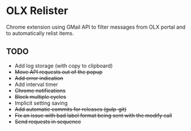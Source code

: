 OLX Relister
===========

Chrome extension using GMail API to filter messages from OLX portal and to automatically relist items.

TODO
----
- Add log storage (with copy to clipboard)
- ~~Move API requests out of the popup~~
- ~~Add error indication~~
- Add interval timer
- ~~Chrome notifications~~
- ~~Block multiple cycles~~
- Implicit setting saving
- ~~Add automatic commits for releases (gulp-git)~~
- ~~Fix an issue with bad label format being sent with the modify call~~
- ~~Send requests in sequence~~
